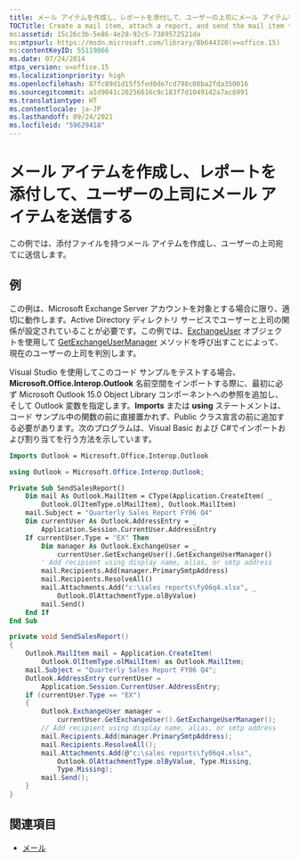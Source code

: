```yaml
---
title: メール アイテムを作成し、レポートを添付して、ユーザーの上司にメール アイテムを送信する
TOCTitle: Create a mail item, attach a report, and send the mail item to the user's manager
ms:assetid: 15c26c3b-5e86-4e28-92c5-7389572521da
ms:mtpsurl: https://msdn.microsoft.com/library/Bb644320(v=office.15)
ms:contentKeyID: 55119866
ms.date: 07/24/2014
mtps_version: v=office.15
ms.localizationpriority: high
ms.openlocfilehash: 87fc89d1d15f5fed0de7cd798c08ba2fda350016
ms.sourcegitcommit: a1d9041c20256616c9c183f7d1049142a7ac6991
ms.translationtype: HT
ms.contentlocale: ja-JP
ms.lasthandoff: 09/24/2021
ms.locfileid: "59629418"
---
```

# <a name="create-a-mail-item-attach-a-report-and-send-the-mail-item-to-the-users-manager"></a>メール アイテムを作成し、レポートを添付して、ユーザーの上司にメール アイテムを送信する

この例では、添付ファイルを持つメール アイテムを作成し、ユーザーの上司宛てに送信します。

## <a name="example"></a>例

この例は、Microsoft Exchange Server アカウントを対象とする場合に限り、適切に動作します。Active Directory ディレクトリ サービスでユーザーと上司の関係が設定されていることが必要です。この例では、[ExchangeUser](https://msdn.microsoft.com/library/bb609574\(v=office.15\)) オブジェクトを使用して [GetExchangeUserManager](https://msdn.microsoft.com/library/bb646656\(v=office.15\)) メソッドを呼び出すことによって、現在のユーザーの上司を判別します。

Visual Studio を使用してこのコード サンプルをテストする場合、**Microsoft.Office.Interop.Outlook** 名前空間をインポートする際に、最初に必ず Microsoft Outlook 15.0 Object Library コンポーネントへの参照を追加し、そして Outlook 変数を指定します。**Imports** または **using** ステートメントは、コード サンプル中の関数の前に直接置かれず、Public クラス宣言の前に追加する必要があります。次のプログラムは、Visual Basic および C\#でインポートおよび割り当てを行う方法を示しています。

```vb
Imports Outlook = Microsoft.Office.Interop.Outlook
```


```csharp
using Outlook = Microsoft.Office.Interop.Outlook;
```


```vb
Private Sub SendSalesReport()
    Dim mail As Outlook.MailItem = CType(Application.CreateItem( _
        Outlook.OlItemType.olMailItem), Outlook.MailItem)
    mail.Subject = "Quarterly Sales Report FY06 Q4"
    Dim currentUser As Outlook.AddressEntry = _
        Application.Session.CurrentUser.AddressEntry
    If currentUser.Type = "EX" Then
        Dim manager As Outlook.ExchangeUser = _
            currentUser.GetExchangeUser().GetExchangeUserManager()
        ' Add recipient using display name, alias, or smtp address
        mail.Recipients.Add(manager.PrimarySmtpAddress)
        mail.Recipients.ResolveAll()
        mail.Attachments.Add("c:\sales reports\fy06q4.xlsx", _
            Outlook.OlAttachmentType.olByValue)
        mail.Send()
    End If
End Sub
```


```csharp
private void SendSalesReport()
{
    Outlook.MailItem mail = Application.CreateItem(
        Outlook.OlItemType.olMailItem) as Outlook.MailItem;
    mail.Subject = "Quarterly Sales Report FY06 Q4";
    Outlook.AddressEntry currentUser =
        Application.Session.CurrentUser.AddressEntry;
    if (currentUser.Type == "EX")
    {
        Outlook.ExchangeUser manager =
            currentUser.GetExchangeUser().GetExchangeUserManager();
        // Add recipient using display name, alias, or smtp address
        mail.Recipients.Add(manager.PrimarySmtpAddress);
        mail.Recipients.ResolveAll();
        mail.Attachments.Add(@"c:\sales reports\fy06q4.xlsx",
            Outlook.OlAttachmentType.olByValue, Type.Missing,
            Type.Missing);
        mail.Send();
    }
}
```

## <a name="see-also"></a>関連項目

- [メール](mail.md)

